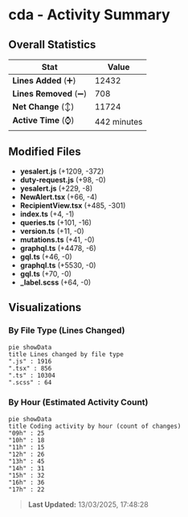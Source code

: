 # cda - Activity Summary 

## Overall Statistics

| Stat                   | Value                                                             |
| ---------------------- | ----------------------------------------------------------------- |
| **Lines Added** (➕)   | 12432                                          |
| **Lines Removed** (➖) | 708                                        |
| **Net Change** (↕)    | 11724                |
| **Active Time** (⌚)   | 442 minutes |


## Modified Files
- **yesalert.js** (+1209, -372)
- **duty-request.js** (+98, -0)
- **yesalert.js** (+229, -8)
- **NewAlert.tsx** (+66, -4)
- **RecipientView.tsx** (+485, -301)
- **index.ts** (+4, -1)
- **queries.ts** (+101, -16)
- **version.ts** (+11, -0)
- **mutations.ts** (+41, -0)
- **graphql.ts** (+4478, -6)
- **gql.ts** (+46, -0)
- **graphql.ts** (+5530, -0)
- **gql.ts** (+70, -0)
- **_label.scss** (+64, -0)

## Visualizations

### By File Type (Lines Changed)

```mermaid
pie showData
title Lines changed by file type
".js" : 1916
".tsx" : 856
".ts" : 10304
".scss" : 64
```

### By Hour (Estimated Activity Count)

```mermaid
pie showData
title Coding activity by hour (count of changes)
"09h" : 25
"10h" : 18
"11h" : 15
"12h" : 26
"13h" : 45
"14h" : 31
"15h" : 32
"16h" : 36
"17h" : 22
```


> **Last Updated:** 13/03/2025, 17:48:28